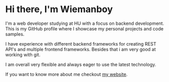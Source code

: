 # Hi there, I'm Wiemanboy

I'm a web developer studying at HU with a focus on backend development. This is my GitHub profile where I showcase my personal projects and code samples.

I have experience with different backend frameworks for creating REST API's and multiple frontend frameworks. Besides that i am very good at working with git.

I am overall very flexible and always eager to use the latest technology.

If you want to know more about me checkout [my website](https://wiemanboy.com).
